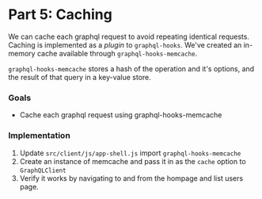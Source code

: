 # Part 5: Caching

We can cache each graphql request to avoid repeating identical requests. Caching is implemented as a _plugin_ to `graphql-hooks`. We've created an in-memory cache available through `graphql-hooks-memcache`.

`graphql-hooks-memcache` stores a hash of the operation and it's options, and the result of that query in a key-value store.

### Goals

- Cache each graphql request using graphql-hooks-memcache

### Implementation

1. Update `src/client/js/app-shell.js` import `graphql-hooks-memcache`
2. Create an instance of memcache and pass it in as the `cache` option to `GraphQLClient`
3. Verify it works by navigating to and from the hompage and list users page.
